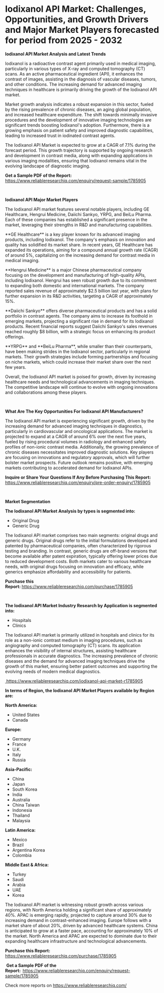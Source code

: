 <p><h1>Iodixanol API Market: Challenges, Opportunities, and Growth Drivers and Major Market Players forecasted for period from 2025 - 2032</h1></p><p><strong>Iodixanol API Market Analysis and Latest Trends</strong></p>
<p><p>Iodixanol is a radioactive contrast agent primarily used in medical imaging, particularly in various types of X-ray and computed tomography (CT) scans. As an active pharmaceutical ingredient (API), it enhances the contrast of images, assisting in the diagnosis of vascular diseases, tumors, and other conditions. The increasing demand for advanced imaging techniques in healthcare is primarily driving the growth of the Iodixanol API market.</p><p>Market growth analysis indicates a robust expansion in this sector, fueled by the rising prevalence of chronic diseases, an aging global population, and increased healthcare expenditure. The shift towards minimally invasive procedures and the development of innovative imaging technologies are significant trends boosting Iodixanol's adoption. Furthermore, there is a growing emphasis on patient safety and improved diagnostic capabilities, leading to increased trust in iodinated contrast agents.</p><p>The Iodixanol API Market is expected to grow at a CAGR of 7.1% during the forecast period. This growth trajectory is supported by ongoing research and development in contrast media, along with expanding applications in various imaging modalities, ensuring that Iodixanol remains vital in the evolving landscape of diagnostic imaging.</p></p>
<p><strong>Get a Sample PDF of the Report:&nbsp;</strong> <a href="https://www.reliableresearchiq.com/enquiry/request-sample/1785905?utm_campaign=3136&utm_medium=2&utm_source=Github&utm_content=ia&utm_term=25032025&utm_id=iodixanol-api">https://www.reliableresearchiq.com/enquiry/request-sample/1785905</a></p>
<p>&nbsp;</p>
<p><strong>Iodixanol API Major Market Players</strong></p>
<p><p>The Iodixanol API market features several notable players, including GE Healthcare, Hengrui Medicine, Daiichi Sankyo, YRPG, and BeiLu Pharma. Each of these companies has established a significant presence in the market, leveraging their strengths in R&D and manufacturing capabilities.</p><p>**GE Healthcare** is a key player known for its advanced imaging products, including Iodixanol. The company's emphasis on innovation and quality has solidified its market share. In recent years, GE Healthcare has expanded its operations, aiming for a compound annual growth rate (CAGR) of around 5%, capitalizing on the increasing demand for contrast media in medical imaging.</p><p>**Hengrui Medicine** is a major Chinese pharmaceutical company focusing on the development and manufacturing of high-quality APIs, including Iodixanol. Hengrui has seen robust growth due to its commitment to expanding both domestic and international markets. The company reported sales revenue of approximately $2.5 billion last year, with plans for further expansion in its R&D activities, targeting a CAGR of approximately 15%.</p><p>**Daiichi Sankyo** offers diverse pharmaceutical products and has a solid portfolio in contrast agents. The company aims to increase its foothold in emerging markets, projecting a significant rise in demand for its Iodixanol products. Recent financial reports suggest Daiichi Sankyo's sales revenues reached roughly $8 billion, with a strategic focus on enhancing its product offerings.</p><p>**YRPG** and **BeiLu Pharma**, while smaller than their counterparts, have been making strides in the Iodixanol sector, particularly in regional markets. Their growth strategies include forming partnerships and focusing on niche markets, which could increase their market share over the next few years.</p><p>Overall, the Iodixanol API market is poised for growth, driven by increasing healthcare needs and technological advancements in imaging techniques. The competitive landscape will continue to evolve with ongoing innovations and collaborations among these players.</p></p>
<p>&nbsp;</p>
<p><strong>What Are The Key Opportunities For Iodixanol API Manufacturers?</strong></p>
<p><p>The Iodixanol API market is experiencing significant growth, driven by the increasing demand for advanced imaging techniques in diagnostics, particularly in cardiovascular and oncological applications. The market is projected to expand at a CAGR of around 6% over the next five years, fueled by rising procedural volumes in radiology and enhanced safety profiles of non-ionic contrast media. Additionally, the growing prevalence of chronic diseases necessitates improved diagnostic solutions. Key players are focusing on innovations and regulatory approvals, which will further bolster market prospects. Future outlook remains positive, with emerging markets contributing to accelerated demand for Iodixanol APIs.</p></p>
<p><strong>Inquire or Share Your Questions If Any Before Purchasing This Report:</strong> <a href="https://www.reliableresearchiq.com/enquiry/pre-order-enquiry/1785905?utm_campaign=3136&utm_medium=2&utm_source=Github&utm_content=ia&utm_term=25032025&utm_id=iodixanol-api">https://www.reliableresearchiq.com/enquiry/pre-order-enquiry/1785905</a></p>
<p>&nbsp;</p>
<p><strong>Market Segmentation</strong></p>
<p><strong>The Iodixanol API Market Analysis by types is segmented into:</strong></p>
<p><ul><li>Original Drug</li><li>Generic Drug</li></ul></p>
<p><p>The Iodixanol API market comprises two main segments: original drugs and generic drugs. Original drugs refer to the initial formulations developed and patented by pharmaceutical companies, often characterized by rigorous testing and branding. In contrast, generic drugs are off-brand versions that become available after patent expiration, typically offering lower prices due to reduced development costs. Both markets cater to various healthcare needs, with original drugs focusing on innovation and efficacy, while generics emphasize affordability and accessibility for patients.</p></p>
<p><strong>Purchase this Report:&nbsp;</strong><a href="https://www.reliableresearchiq.com/purchase/1785905?utm_campaign=3136&utm_medium=2&utm_source=Github&utm_content=ia&utm_term=25032025&utm_id=iodixanol-api">https://www.reliableresearchiq.com/purchase/1785905</a></p>
<p>&nbsp;</p>
<p><strong>The Iodixanol API Market Industry Research by Application is segmented into:</strong></p>
<p><ul><li>Hospitals</li><li>Clinics</li></ul></p>
<p><p>The Iodixanol API market is primarily utilized in hospitals and clinics for its role as a non-ionic contrast medium in imaging procedures, such as angiography and computed tomography (CT) scans. Its application enhances the visibility of internal structures, assisting healthcare professionals in accurate diagnostics. The increasing prevalence of chronic diseases and the demand for advanced imaging techniques drive the growth of this market, ensuring better patient outcomes and supporting the evolving needs of modern medical diagnostics.</p></p>
<p><a href="https://www.reliableresearchiq.com/iodixanol-api-market-r1785905?utm_campaign=3136&utm_medium=2&utm_source=Github&utm_content=ia&utm_term=25032025&utm_id=iodixanol-api">&nbsp;https://www.reliableresearchiq.com/iodixanol-api-market-r1785905</a></p>
<p><strong>In terms of Region, the Iodixanol API Market Players available by Region are:</strong></p>
<p>
    <p> <strong> North America: </strong>
        <ul>
            <li>United States</li>
            <li>Canada</li>
        </ul>
        </p> 
    <p> <strong> Europe: </strong>
        <ul>
            <li>Germany</li>
            <li>France</li>
            <li>U.K.</li>
            <li>Italy</li>
            <li>Russia</li>
        </ul>
        </p> 
    <p> <strong> Asia-Pacific: </strong>
        <ul>
            <li>China</li>
            <li>Japan</li>
            <li>South Korea</li>
            <li>India</li>
            <li>Australia</li>
            <li>China Taiwan</li>
            <li>Indonesia</li>
            <li>Thailand</li>
            <li>Malaysia</li>
        </ul>
        </p> 
    <p> <strong> Latin America: </strong>
        <ul>
            <li>Mexico</li>
            <li>Brazil</li>
            <li>Argentina Korea</li>
            <li>Colombia</li>
        </ul>
        </p> 
    <p> <strong> Middle East & Africa: </strong>
        <ul>
            <li>Turkey</li>
            <li>Saudi</li>
            <li>Arabia</li>
            <li>UAE</li>
            <li>Korea</li>
        </ul>
    </p>
    </p>
<p><p>The Iodixanol API market is witnessing robust growth across various regions, with North America holding a significant share of approximately 40%. APAC is emerging rapidly, projected to capture around 30% due to increasing demand in contrast-enhanced imaging. Europe follows with a market share of about 20%, driven by advanced healthcare systems. China is anticipated to grow at a faster pace, accounting for approximately 10% of the market. North America and APAC are expected to dominate due to their expanding healthcare infrastructure and technological advancements.</p></p>
<p><strong>Purchase this Report: </strong><a href="https://www.reliableresearchiq.com/purchase/1785905?utm_campaign=3136&utm_medium=2&utm_source=Github&utm_content=ia&utm_term=25032025&utm_id=iodixanol-api">https://www.reliableresearchiq.com/purchase/1785905</a></p>
<p>&nbsp;<strong>Get a Sample PDF of the Report:&nbsp;&nbsp;</strong><a href="https://www.reliableresearchiq.com/enquiry/request-sample/1785905?utm_campaign=3136&utm_medium=2&utm_source=Github&utm_content=ia&utm_term=25032025&utm_id=iodixanol-api">https://www.reliableresearchiq.com/enquiry/request-sample/1785905</a></p>
<p><strong></strong></p>
<p>Check more reports on <a href="https://www.reliableresearchiq.com/?utm_campaign=3136&utm_medium=2&utm_source=Github&utm_content=ia&utm_term=25032025&utm_id=iodixanol-api">https://www.reliableresearchiq.com/</a></p>